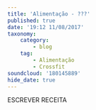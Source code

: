 ```yaml
---
title: 'Alimentação - ???'
published: true
date: '19:12 11/08/2017'
taxonomy:
    category:
        - blog
    tag:
        - Alimentação
        - Crossfit
soundcloud: '180145889'
hide_date: true
---
```


ESCREVER RECEITA